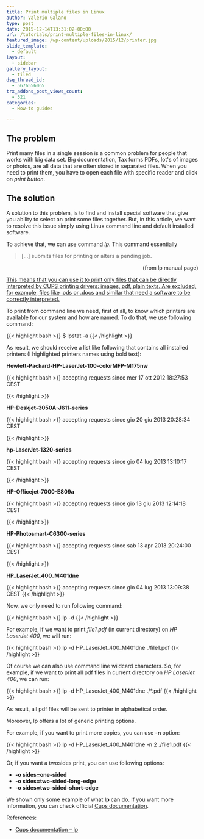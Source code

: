 ```yaml
---
title: Print multiple files in Linux
author: Valerio Galano
type: post
date: 2015-12-14T13:31:02+00:00
url: /tutorials/print-multiple-files-in-linux/
featured_image: /wp-content/uploads/2015/12/printer.jpg
slide_template:
  - default
layout:
  - sidebar
gallery_layout:
  - tiled
dsq_thread_id:
  - 5676556065
trx_addons_post_views_count:
  - 521
categories:
  - How-to guides

---
```

## The problem

Print many files in a single session is a common problem for people that works with big data set. Big documentation, Tax forms PDFs, lot's of images or photos, are all data that are often stored in separated files. When you need to print them, you have to open each file with specific reader and click on _print button_.

## The solution

A solution to this problem, is to find and install special software that give you ability to select an print some files together. But, in this article, we want to resolve this issue simply using Linux command line and default installed software.

To achieve that, we can use command _lp_. This command essentially

> [...] submits files for printing or alters a pending job.

<p style="text-align: right;">
  (from lp manual page)
</p>

<span style="text-decoration: underline;">This means that you can use it to print only files that can be directly interpreted by CUPS printing drivers: images, pdf, plain texts. Are excluded, for example, files like .ods or .docs and similar that need a software to be correctly interpreted.</span>

To print from command line we need, first of all, to know which printers are available for our system and how are named. To do that, we use following command:

{{< highlight bash >}}
$ lpstat -a
{{< /highlight >}}

As result, we should receive a list like following that contains all installed printers (I highlighted printers names using bold text):

**Hewlett-Packard-HP-LaserJet-100-colorMFP-M175nw**

{{< highlight bash >}}
accepting requests since mer 17 ott 2012 18:27:53 CEST

{{< /highlight >}}

**HP-Deskjet-3050A-J611-series**

{{< highlight bash >}}
accepting requests since gio 20 giu 2013 20:28:34 CEST

{{< /highlight >}}

**hp-LaserJet-1320-series**

{{< highlight bash >}}
accepting requests since gio 04 lug 2013 13:10:17 CEST

{{< /highlight >}}

**HP-Officejet-7000-E809a**

{{< highlight bash >}}
accepting requests since gio 13 giu 2013 12:14:18 CEST

{{< /highlight >}}

**HP-Photosmart-C6300-series**

{{< highlight bash >}}
accepting requests since sab 13 apr 2013 20:24:00 CEST

{{< /highlight >}}

**HP\_LaserJet\_400_M401dne**

{{< highlight bash >}}
accepting requests since gio 04 lug 2013 13:09:38 CEST
{{< /highlight >}}

Now, we only need to run following command:

{{< highlight bash >}}
lp -d <printer name> <path to file>
{{< /highlight >}}

For example, if we want to print _file1.pdf_ (in current directory) on _HP LaserJet 400_, we will run:

{{< highlight bash >}}
lp -d HP_LaserJet_400_M401dne ./file1.pdf
{{< /highlight >}}

Of course we can also use command line wildcard characters. So, for example, if we want to print all pdf files in current directory on _HP LaserJet 400_, we can run:

{{< highlight bash >}}
lp -d HP_LaserJet_400_M401dne ./*.pdf
{{< /highlight >}}

As result, all pdf files will be sent to printer in alphabetical order.

Moreover, lp offers a lot of generic printing options.

For example, if you want to print more copies, you can use **-n** option:

{{< highlight bash >}}
lp -d HP_LaserJet_400_M401dne -n 2 ./file1.pdf
{{< /highlight >}}

Or, if you want a twosides print, you can use following options:

  * **-o sides=one-sided**
  * **-o sides=two-sided-long-edge**
  * **-o sides=two-sided-short-edge**

We shown only some example of what **lp** can do. If you want more information, you can check official <a title="Cups documentation - lp" href="http://www.cups.org/documentation.php/man-lp.html" target="_blank" rel="noopener noreferrer">Cups documentation</a>.

References:

  * <a title="Cups documentation - lp" href="http://www.cups.org/documentation.php/man-lp.html" target="_blank" rel="noopener noreferrer">Cups documentation &#8211; lp</a>